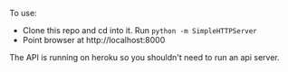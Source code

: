 To use:
* Clone this repo and cd into it. Run `python -m SimpleHTTPServer`
* Point browser at http://localhost:8000

The API is running on heroku so you shouldn't need to run an api server.